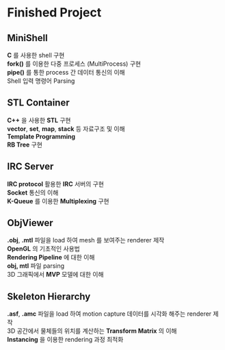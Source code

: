 # Finished Project

## MiniShell

**C** 를 사용한 shell 구현 \
**fork()** 를 이용한 다중 프로세스 (MultiProcess) 구현 \
**pipe()** 를 통한 process 간 데이터 통신의 이해 \
Shell 입력 명령어 Parsing

## STL Container

**C++** 을 사용한 **STL** 구현 \
**vector**, **set**, **map**, **stack** 등 자료구조 및 이해 \
**Template Programming** \
**RB Tree** 구현

## IRC Server

**IRC protocol** 활용한 **IRC** 서버의 구현 \
**Socket** 통신의 이해 \
**K-Queue** 를 이용한 **Multiplexing** 구현

## ObjViewer

**.obj**, **.mtl** 파일을 load 하여 mesh 를 보여주는 renderer 제작 \
**OpenGL** 의 기초적인 사용법 \
**Rendering Pipeline** 에 대한 이해 \
**obj, mtl** 파일 parsing \
3D 그래픽에서 **MVP** 모델에 대한 이해

## Skeleton Hierarchy 

**.asf**, **.amc** 파일을 load 하여 motion capture 데이터를 시각화 해주는 renderer 제작 \
3D 공간에서 물체들의 위치를 계산하는 **Transform Matrix** 의 이해 \
**Instancing** 을 이용한 rendering 과정 최적화